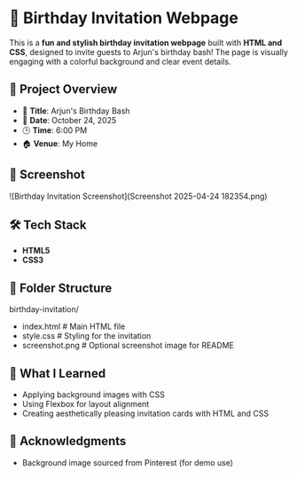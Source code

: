 
# 🎉 Birthday Invitation Webpage

This is a **fun and stylish birthday invitation webpage** built with **HTML and CSS**, designed to invite guests to Arjun's birthday bash! The page is visually engaging with a colorful background and clear event details.

## 📝 Project Overview

- 🎂 **Title**: Arjun's Birthday Bash
- 📅 **Date**: October 24, 2025
- 🕒 **Time**: 6:00 PM
- 🏠 **Venue**: My Home

## 📸 Screenshot

![Birthday Invitation Screenshot](Screenshot 2025-04-24 182354.png)

## 🛠 Tech Stack

- **HTML5**
- **CSS3**

## 📁 Folder Structure

birthday-invitation/
* index.html # Main HTML file
* style.css # Styling for the invitation
* screenshot.png # Optional screenshot image for README


## 🎯 What I Learned

- Applying background images with CSS
- Using Flexbox for layout alignment
- Creating aesthetically pleasing invitation cards with HTML and CSS

## 🙌 Acknowledgments

- Background image sourced from Pinterest (for demo use)

